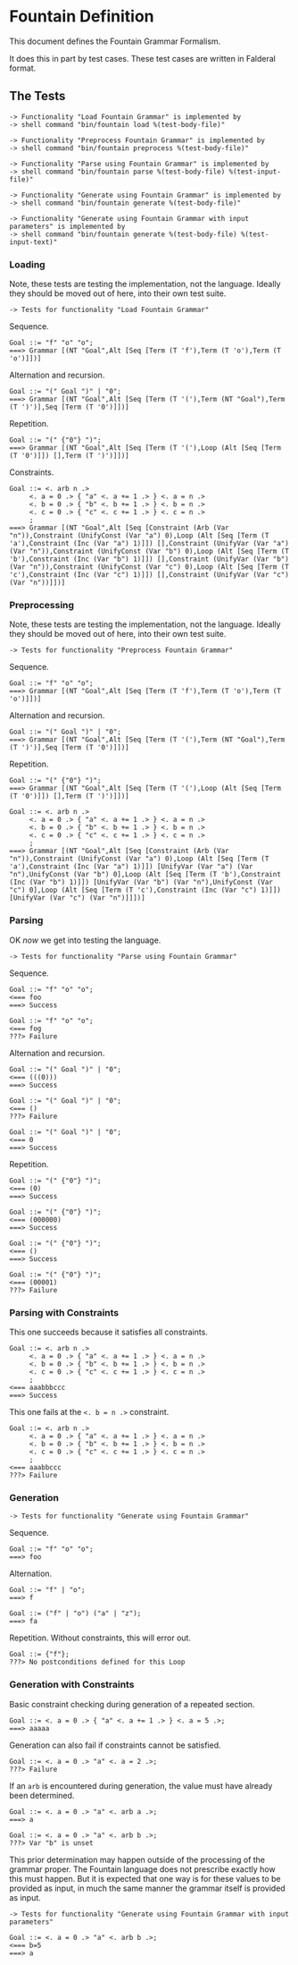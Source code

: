 Fountain Definition
===================

This document defines the Fountain Grammar Formalism.

It does this in part by test cases.  These test cases
are written in Falderal format.

The Tests
---------

    -> Functionality "Load Fountain Grammar" is implemented by
    -> shell command "bin/fountain load %(test-body-file)"

    -> Functionality "Preprocess Fountain Grammar" is implemented by
    -> shell command "bin/fountain preprocess %(test-body-file)"

    -> Functionality "Parse using Fountain Grammar" is implemented by
    -> shell command "bin/fountain parse %(test-body-file) %(test-input-file)"

    -> Functionality "Generate using Fountain Grammar" is implemented by
    -> shell command "bin/fountain generate %(test-body-file)"

    -> Functionality "Generate using Fountain Grammar with input parameters" is implemented by
    -> shell command "bin/fountain generate %(test-body-file) %(test-input-text)"

### Loading

Note, these tests are testing the implementation, not the language.
Ideally they should be moved out of here, into their own test suite.

    -> Tests for functionality "Load Fountain Grammar"

Sequence.

    Goal ::= "f" "o" "o";
    ===> Grammar [(NT "Goal",Alt [Seq [Term (T 'f'),Term (T 'o'),Term (T 'o')]])]

Alternation and recursion.

    Goal ::= "(" Goal ")" | "0";
    ===> Grammar [(NT "Goal",Alt [Seq [Term (T '('),Term (NT "Goal"),Term (T ')')],Seq [Term (T '0')]])]

Repetition.

    Goal ::= "(" {"0"} ")";
    ===> Grammar [(NT "Goal",Alt [Seq [Term (T '('),Loop (Alt [Seq [Term (T '0')]]) [],Term (T ')')]])]

Constraints.

    Goal ::= <. arb n .>
         <. a = 0 .> { "a" <. a += 1 .> } <. a = n .>
         <. b = 0 .> { "b" <. b += 1 .> } <. b = n .>
         <. c = 0 .> { "c" <. c += 1 .> } <. c = n .>
         ;
    ===> Grammar [(NT "Goal",Alt [Seq [Constraint (Arb (Var "n")),Constraint (UnifyConst (Var "a") 0),Loop (Alt [Seq [Term (T 'a'),Constraint (Inc (Var "a") 1)]]) [],Constraint (UnifyVar (Var "a") (Var "n")),Constraint (UnifyConst (Var "b") 0),Loop (Alt [Seq [Term (T 'b'),Constraint (Inc (Var "b") 1)]]) [],Constraint (UnifyVar (Var "b") (Var "n")),Constraint (UnifyConst (Var "c") 0),Loop (Alt [Seq [Term (T 'c'),Constraint (Inc (Var "c") 1)]]) [],Constraint (UnifyVar (Var "c") (Var "n"))]])]

### Preprocessing

Note, these tests are testing the implementation, not the language.
Ideally they should be moved out of here, into their own test suite.

    -> Tests for functionality "Preprocess Fountain Grammar"

Sequence.

    Goal ::= "f" "o" "o";
    ===> Grammar [(NT "Goal",Alt [Seq [Term (T 'f'),Term (T 'o'),Term (T 'o')]])]

Alternation and recursion.

    Goal ::= "(" Goal ")" | "0";
    ===> Grammar [(NT "Goal",Alt [Seq [Term (T '('),Term (NT "Goal"),Term (T ')')],Seq [Term (T '0')]])]

Repetition.

    Goal ::= "(" {"0"} ")";
    ===> Grammar [(NT "Goal",Alt [Seq [Term (T '('),Loop (Alt [Seq [Term (T '0')]]) [],Term (T ')')]])]

    Goal ::= <. arb n .>
         <. a = 0 .> { "a" <. a += 1 .> } <. a = n .>
         <. b = 0 .> { "b" <. b += 1 .> } <. b = n .>
         <. c = 0 .> { "c" <. c += 1 .> } <. c = n .>
         ;
    ===> Grammar [(NT "Goal",Alt [Seq [Constraint (Arb (Var "n")),Constraint (UnifyConst (Var "a") 0),Loop (Alt [Seq [Term (T 'a'),Constraint (Inc (Var "a") 1)]]) [UnifyVar (Var "a") (Var "n"),UnifyConst (Var "b") 0],Loop (Alt [Seq [Term (T 'b'),Constraint (Inc (Var "b") 1)]]) [UnifyVar (Var "b") (Var "n"),UnifyConst (Var "c") 0],Loop (Alt [Seq [Term (T 'c'),Constraint (Inc (Var "c") 1)]]) [UnifyVar (Var "c") (Var "n")]]])]

### Parsing

OK _now_ we get into testing the language.

    -> Tests for functionality "Parse using Fountain Grammar"

Sequence.

    Goal ::= "f" "o" "o";
    <=== foo
    ===> Success

    Goal ::= "f" "o" "o";
    <=== fog
    ???> Failure

Alternation and recursion.

    Goal ::= "(" Goal ")" | "0";
    <=== (((0)))
    ===> Success

    Goal ::= "(" Goal ")" | "0";
    <=== ()
    ???> Failure

    Goal ::= "(" Goal ")" | "0";
    <=== 0
    ===> Success

Repetition.

    Goal ::= "(" {"0"} ")";
    <=== (0)
    ===> Success

    Goal ::= "(" {"0"} ")";
    <=== (000000)
    ===> Success

    Goal ::= "(" {"0"} ")";
    <=== ()
    ===> Success

    Goal ::= "(" {"0"} ")";
    <=== (00001)
    ???> Failure

### Parsing with Constraints

This one succeeds because it satisfies all constraints.

    Goal ::= <. arb n .>
         <. a = 0 .> { "a" <. a += 1 .> } <. a = n .>
         <. b = 0 .> { "b" <. b += 1 .> } <. b = n .>
         <. c = 0 .> { "c" <. c += 1 .> } <. c = n .>
         ;
    <=== aaabbbccc
    ===> Success

This one fails at the `<. b = n .>` constraint.

    Goal ::= <. arb n .>
         <. a = 0 .> { "a" <. a += 1 .> } <. a = n .>
         <. b = 0 .> { "b" <. b += 1 .> } <. b = n .>
         <. c = 0 .> { "c" <. c += 1 .> } <. c = n .>
         ;
    <=== aaabbccc
    ???> Failure

### Generation

    -> Tests for functionality "Generate using Fountain Grammar"

Sequence.

    Goal ::= "f" "o" "o";
    ===> foo

Alternation.

    Goal ::= "f" | "o";
    ===> f

    Goal ::= ("f" | "o") ("a" | "z");
    ===> fa

Repetition.  Without constraints, this will error out.

    Goal ::= {"f"};
    ???> No postconditions defined for this Loop

### Generation with Constraints

Basic constraint checking during generation of a repeated section.

    Goal ::= <. a = 0 .> { "a" <. a += 1 .> } <. a = 5 .>;
    ===> aaaaa

Generation can also fail if constraints cannot be satisfied.

    Goal ::= <. a = 0 .> "a" <. a = 2 .>;
    ???> Failure

If an `arb` is encountered during generation, the value must have
already been determined.

    Goal ::= <. a = 0 .> "a" <. arb a .>;
    ===> a

    Goal ::= <. a = 0 .> "a" <. arb b .>;
    ???> Var "b" is unset

This prior determination may happen outside of the processing of
the grammar proper.  The Fountain language does not prescribe
exactly how this must happen.  But it is expected that one way
is for these values to be provided as input, in much the same
manner the grammar itself is provided as input.

    -> Tests for functionality "Generate using Fountain Grammar with input parameters"

    Goal ::= <. a = 0 .> "a" <. arb b .>;
    <=== b=5
    ===> a
